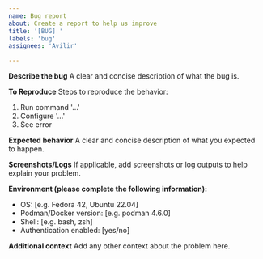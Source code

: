 ```yaml
---
name: Bug report
about: Create a report to help us improve
title: '[BUG] '
labels: 'bug'
assignees: 'Avilir'

---
```


**Describe the bug**
A clear and concise description of what the bug is.

**To Reproduce**
Steps to reproduce the behavior:
1. Run command '...'
2. Configure '...'
3. See error

**Expected behavior**
A clear and concise description of what you expected to happen.

**Screenshots/Logs**
If applicable, add screenshots or log outputs to help explain your problem.

**Environment (please complete the following information):**
 - OS: [e.g. Fedora 42, Ubuntu 22.04]
 - Podman/Docker version: [e.g. podman 4.6.0]
 - Shell: [e.g. bash, zsh]
 - Authentication enabled: [yes/no]

**Additional context**
Add any other context about the problem here.
